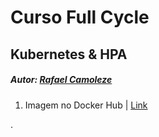 # Curso Full Cycle

## Kubernetes & HPA

##### Autor: [Rafael Camoleze](mailto:contato@rafaelcamoleze.com)

1. Imagem no Docker Hub | [Link](https://hub.docker.com/r/camolezerafael/go-hpa)

.